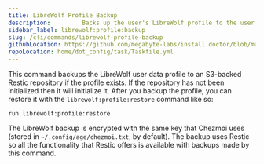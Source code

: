 ```yaml
---
title: LibreWolf Profile Backup
description:         Backs up the user's LibreWolf profile to the user's S3-backed Restic repository
sidebar_label: librewolf:profile:backup
slug: /cli/commands/librewolf-profile-backup
githubLocation: https://github.com/megabyte-labs/install.doctor/blob/master/home/dot_config/task/Taskfile.yml#L303
repoLocation: home/dot_config/task/Taskfile.yml
---
```

This command backups the LibreWolf user data profile to an S3-backed Restic repository if the profile exists. If the repository
has not been initialized then it will initialize it. After you backup the profile, you can restore it with the
`librewolf:profile:restore` command like so:

```
run librewolf:profile:restore
```

The LibreWolf backup is encrypted with the same key that Chezmoi uses (stored in `~/.config/age/chezmoi.txt`, by default).
The backup uses Restic so all the functionality that Restic offers is available with backups made by this command.

